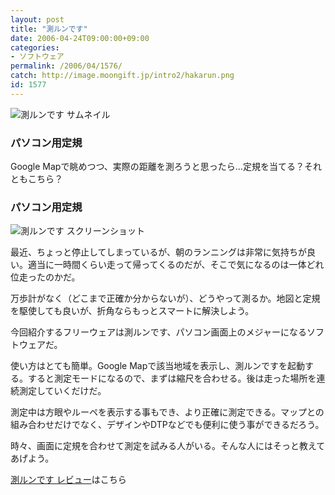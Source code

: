 ```yaml
---
layout: post
title: "測ルンです"
date: 2006-04-24T09:00:00+09:00
categories:
- ソフトウェア
permalink: /2006/04/1576/
catch: http://image.moongift.jp/intro2/hakarun.png
id: 1577
---
```

 ![測ルンです サムネイル](http://image.moongift.jp/intro2/hakarun.t.png "測ルンです サムネイル")
  

### パソコン用定規
  
Google Mapで眺めつつ、実際の距離を測ろうと思ったら…定規を当てる？それともこちら？  
<!--more-->  

### パソコン用定規
  

![測ルンです スクリーンショット](http://image.moongift.jp/intro2/hakarun.png "測ルンです スクリーンショット")

  

最近、ちょっと停止してしまっているが、朝のランニングは非常に気持ちが良い。適当に一時間くらい走って帰ってくるのだが、そこで気になるのは一体どれ位走ったのかだ。

  

万歩計がなく（どこまで正確か分からないが）、どうやって測るか。地図と定規を駆使しても良いが、折角ならもっとスマートに解決しよう。

  

今回紹介するフリーウェアは測ルンです、パソコン画面上のメジャーになるソフトウェアだ。

  

使い方はとても簡単。Google Mapで該当地域を表示し、測ルンですを起動する。すると測定モードになるので、まずは縮尺を合わせる。後は走った場所を連続測定していくだけだ。

  

測定中は方眼やルーペを表示する事もでき、より正確に測定できる。マップとの組み合わせだけでなく、デザインやDTPなどでも便利に使う事ができるだろう。

  

時々、画面に定規を合わせて測定を試みる人がいる。そんな人にはそっと教えてあげよう。

  

[測ルンです レビュー](http://fw.moongift.jp/review/i-1581.html)はこちら

